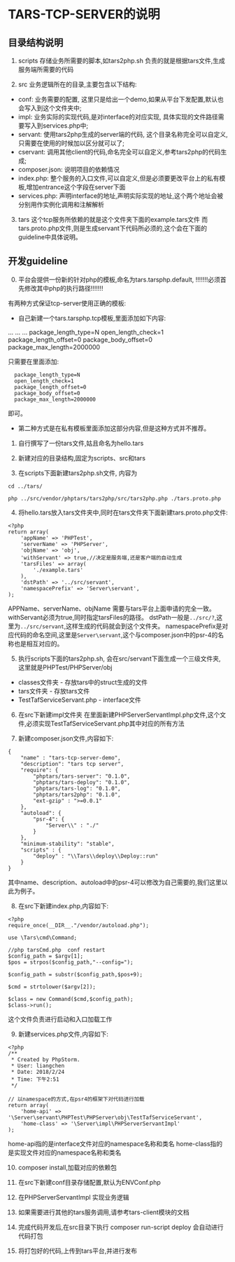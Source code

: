 # TARS-TCP-SERVER的说明

## 目录结构说明

1. scripts
存储业务所需要的脚本,如tars2php.sh 负责的就是根据tars文件,生成服务端所需要的代码


2. src 
业务逻辑所在的目录,主要包含以下结构:
- conf: 业务需要的配置, 这里只是给出一个demo,如果从平台下发配置,默认也会写入到这个文件夹中;
- impl: 业务实际的实现代码,是对interface的对应实现, 具体实现的文件路径需要写入到services.php中;
- servant: 使用tars2php生成的server端的代码, 这个目录名称完全可以自定义,只需要在使用的时候加以区分就可以了; 
- cservant: 调用其他client的代码,命名完全可以自定义,参考tars2php的代码生成;
- composer.json: 说明项目的依赖情况
- index.php: 整个服务的入口文件,可以自定义,但是必须要更改平台上的私有模板,增加entrance这个字段在server下面
- services.php: 声明interface的地址,声明实际实现的地址,这个两个地址会被分别用作实例化调用和注解解析

3. tars
这个tcp服务所依赖的就是这个文件夹下面的example.tars文件 
而tars.proto.php文件,则是生成servant下代码所必须的,这个会在下面的guideline中具体说明。


## 开发guideline
0. 平台会提供一份新的针对php的模板,命名为tars.tarsphp.default, !!!!!!!必须首先修改其中php的执行路径!!!!!!!

有两种方式保证tcp-server使用正确的模板:
* 自己新建一个tars.tarsphp.tcp模板,里面添加如下内容:
<tars>
 <application>
...
    <client>
...
   </client>
   <server>
     ...
      package_length_type=N
      open_length_check=1
      package_length_offset=0
      package_body_offset=0
      package_max_length=2000000
    </server>
 </application>
</tars>

只需要在<server>里面添加:
```
  package_length_type=N
  open_length_check=1
  package_length_offset=0
  package_body_offset=0
  package_max_length=2000000
```
即可。
* 第二种方式是在私有模板里面添加这部分内容,但是这种方式并不推荐。

1. 自行撰写了一份tars文件,姑且命名为hello.tars

2. 新建对应的目录结构,固定为scripts、src和tars

3. 在scripts下面新建tars2php.sh文件, 内容为
```
cd ../tars/

php ../src/vendor/phptars/tars2php/src/tars2php.php ./tars.proto.php
```

4. 将hello.tars放入tars文件夹中,同时在tars文件夹下面新建tars.proto.php文件:
```
<?php
return array(
    'appName' => 'PHPTest',
    'serverName' => 'PHPServer',
    'objName' => 'obj',
    'withServant' => true,//决定是服务端,还是客户端的自动生成
    'tarsFiles' => array(
        './example.tars'
    ),
    'dstPath' => '../src/servant',
    'namespacePrefix' => 'Server\servant',
);
```

APPName、serverName、objName 需要与tars平台上面申请的完全一致。withServant必须为true,同时指定tarsFiles的路径。
dstPath一般是`../src/?`,这里为`../src/servant`,这样生成的代码就会到这个文件夹。
namespacePrefix是对应代码的命名空间,这里是`Server\servant`,这个与composer.json中的psr-4的名称也是相互对应的。

5. 执行scripts下面的tars2php.sh, 会在src/servant下面生成一个三级文件夹,
这里就是PHPTest/PHPServer/obj 
* classes文件夹 - 存放tars中的struct生成的文件
* tars文件夹 - 存放tars文件
* TestTafServiceServant.php - interface文件


6. 在src下新建impl文件夹
在里面新建PHPServerServantImpl.php文件,这个文件,必须实现TestTafServiceServant.php其中对应的所有方法


7. 新建composer.json文件,内容如下:
```
{
    "name" : "tars-tcp-server-demo",
    "description": "tars tcp server",
    "require": {
        "phptars/tars-server": "0.1.0",
        "phptars/tars-deploy": "0.1.0",
        "phptars/tars-log": "0.1.0",
        "phptars/tars2php": "0.1.0",
        "ext-gzip" : ">=0.0.1"
    },
    "autoload": {
        "psr-4": {
            "Server\\" : "./"
        }
    },
    "minimum-stability": "stable",
    "scripts" : {
        "deploy" : "\\Tars\\deploy\\Deploy::run"
    }
}
```
其中name、description、autoload中的psr-4可以修改为自己需要的,我们这里以此为例子。

8. 在src下新建index.php,内容如下:
```
<?php
require_once(__DIR__."/vendor/autoload.php");

use \Tars\cmd\Command;

//php tarsCmd.php  conf restart
$config_path = $argv[1];
$pos = strpos($config_path,"--config=");

$config_path = substr($config_path,$pos+9);

$cmd = strtolower($argv[2]);

$class = new Command($cmd,$config_path);
$class->run();

```
这个文件负责进行启动和入口加载工作

9. 新建services.php文件,内容如下:
```
<?php
/**
 * Created by PhpStorm.
 * User: liangchen
 * Date: 2018/2/24
 * Time: 下午2:51
 */

// 以namespace的方式,在psr4的框架下对代码进行加载
return array(
    'home-api' => '\Server\servant\PHPTest\PHPServer\obj\TestTafServiceServant',
    'home-class' => '\Server\impl\PHPServerServantImpl'
);
```
home-api指的是interface文件对应的namespace名称和类名
home-class指的是实现文件对应的namespace名称和类名

10. composer install,加载对应的依赖包

11. 在src下新建conf目录存储配置,默认为ENVConf.php

12. 在PHPServerServantImpl 实现业务逻辑

13. 如果需要进行其他的tars服务调用,请参考tars-client模块的文档

14. 完成代码开发后,在src目录下执行 composer run-script deploy 会自动进行代码打包

15. 将打包好的代码,上传到tars平台,并进行发布